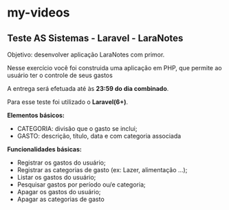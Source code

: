 # my-videos
## Teste AS Sistemas - Laravel - LaraNotes

Objetivo: desenvolver aplicação LaraNotes com primor.

Nesse exercício você foi construida uma aplicação em PHP, que permite ao usuário ter o controle de seus gastos 

A entrega será efetuada até às **23:59 do dia combinado**.

Para esse teste foi utilizado o **Laravel(6+)**.

**Elementos básicos:**
- CATEGORIA: divisão que o gasto se inclui;
- GASTO: descrição, título, data e com categoria associada

**Funcionalidades básicas:**
- Registrar os gastos do usuário;
- Registrar as categorias de gasto (ex: Lazer, alimentação ...);
- Listar os gastos do usuário;
- Pesquisar gastos por período ou/e categoria;
- Apagar os gastos do usuário;
- Apagar as categorias de gasto